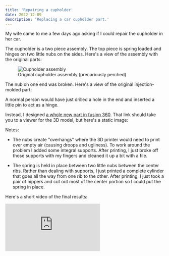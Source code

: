 ```yaml
---
title: 'Repairing a cupholder'
date: 2022-12-09
description: 'Replacing a car cupholder part.'
---
```


<script>
  import Image from "$lib/components/Image.svelte";
  import Assembly from "./cupholder-assembly.jpeg";
</script>

My wife came to me a few days ago asking if I could repair the cupholder in her
car.

The cupholder is a two piece assembly. The top piece is spring loaded and hinges
on two little nubs on the sides. Here's a view of the assembly with the original
parts:

<figure>
  <Image
    src={Assembly}
    alt="Cupholder assembly"
  />
  <figcaption>Original cupholder assembly (precariously perched)</figcaption>
</figure>

The nub on one end was broken. Here's a view of
the original injection-molded part:

<!-- <figure>
  <img
    widths={[400, 800, 1200]}
    src="broken"
    alt="Original cupholder"
  />
  <figcaption>Original cupholder part (broken nub on left)</figcaption>
</figure>

<figure>
  <img
    widths={[400, 800, 1200]}
    src="broken"
    alt="View of broken end"
  />
  <figcaption>View of broken end</figcaption>
</figure> -->

A normal person would have just drilled a hole in the end and inserted a little
pin to act as a hinge.

Instead, I designed [a whole new part in fusion 360](https://a360.co/3VNdqAe).
That link should take you to a viewer for the 3D model, but here's a static
image:

<!-- <figure>
  <img src="/assets/cupholder.png" alt="cupholder model" />
  <figcaption>3D model of replacement part</figcaption>
</figure> -->

Notes:

- The nubs create "overhangs" where the 3D printer would need to print over
  empty air (causing droops and ugliness). To work around the problem I added
  some integral supports. After printing, I just broke off those supports with
  my fingers and cleaned it up a bit with a file.

- The spring is held in place between two little nubs between the center ribs.
  Rather than dealing with supports, I just printed a complete cylinder that
  goes all the way from one rib to the other. After printing, I just took a pair
  of nippers and cut out most of the center portion so I could put the spring in
  place.

Here's a short video of the final results:

<div class="yt-container">
  <iframe
    class="yt-embedded"
    src="https://www.youtube.com/embed/rH7g6PRv0-0"
    title="YouTube video player"
    frameborder="0"
    allow="accelerometer; autoplay; clipboard-write; encrypted-media; gyroscope; picture-in-picture"
    allowfullscreen
  ></iframe>
</div>
